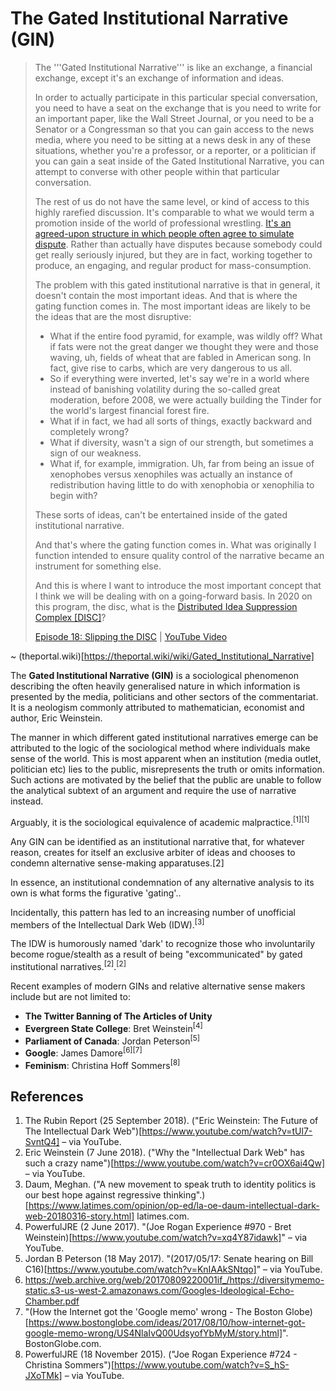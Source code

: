 # The Gated Institutional Narrative (GIN)

> The '''Gated Institutional Narrative''' is like an exchange, a financial exchange, except it's an exchange of information and ideas.
> 
> In order to actually participate in this particular special conversation, you need to have a seat on the exchange that is you need to write for an important paper, like the Wall Street Journal, or you need to be a Senator or a Congressman so that you can gain access to the news media, where you need to be sitting at a news desk in any of these situations, whether you're a professor, or a reporter, or a politician if you can gain a seat inside of the Gated Institutional Narrative, you can attempt to converse with other people within that particular conversation.
> 
> The rest of us do not have the same level, or kind of access to this highly rarefied discussion. It's comparable to what we would term a promotion inside of the world of professional wrestling. [It's an agreed-upon structure in which people often agree to simulate dispute](https://www.edge.org/response-detail/11783). Rather than actually have disputes because somebody could get really seriously injured, but they are in fact, working together to produce, an engaging, and regular product for mass-consumption.
> 
> The problem with this gated institutional narrative is that in general, it doesn't contain the most important ideas. And that is where the gating function comes in. The most important ideas are likely to be the ideas that are the most disruptive:
> 
> 
> * What if the entire food pyramid, for example, was wildly off? What if fats were not the great danger we thought they were and those waving, uh, fields of wheat that are fabled in American song. In fact, give rise to carbs, which are very dangerous to us all.
> * So if everything were inverted, let's say we're in a world where instead of banishing volatility during the so-called great moderation, before 2008, we were actually building the Tinder for the world's largest financial forest fire.
> * What if in fact, we had all sorts of things, exactly backward and completely wrong?
> * What if diversity, wasn't a sign of our strength, but sometimes a sign of our weakness.
> * What if, for example, immigration. Uh, far from being an issue of xenophobes versus xenophiles was actually an instance of redistribution having little to do with xenophobia or xenophilia to begin with?
> 
> 
> These sorts of ideas, can't be entertained inside of the gated institutional narrative.
> 
> And that's where the gating function comes in. What was originally I function intended to ensure quality control of the narrative became an instrument for something else.
> 
> And this is where I want to introduce the most important concept that I think we will be dealing with on a going-forward basis. In 2020 on this program, the disc, what is the [Distributed Idea Suppression Complex [DISC]](https://theportal.wiki/wiki/Distributed_Idea_Suppression_Complex)?
> 
> [Episode 18: Slipping the DISC](https://theportal.wiki/wiki/18:_Slipping_the_DISC:_State_of_The_Portal/Chapter_2020) |  [YouTube Video](https://www.youtube.com/watch?v=QxnkGymKuuI)

~ (theportal.wiki)[https://theportal.wiki/wiki/Gated_Institutional_Narrative]


The **Gated Institutional Narrative (GIN)** is a sociological phenomenon describing the often heavily generalised nature in which information is presented by the media, politicians and other sectors of the commentariat. It is a neologism commonly attributed to mathematician, economist and author, Eric Weinstein.

The manner in which different gated institutional narratives emerge can be attributed to the logic of the sociological method where individuals make sense of the world. This is most apparent when an institution (media outlet, politician etc) lies to the public, misrepresents the truth or omits information. Such actions are motivated by the belief that the public are unable to follow the analytical subtext of an argument and require the use of narrative instead.

Arguably, it is the sociological equivalence of academic malpractice.<sup>[1][1]</sup>

Any GIN can be identified as an institutional narrative that, for whatever reason, creates for itself an exclusive arbiter of ideas and chooses to condemn alternative sense-making apparatuses.[2]

In essence, an institutional condemnation of any alternative analysis to its own is what forms the figurative 'gating'..

Incidentally, this pattern has led to an increasing number of unofficial members of the Intellectual Dark Web (IDW).<sup>[3]</sup>

The IDW is humorously named 'dark' to recognize those who involuntarily become rogue/stealth as a result of being "excommunicated" by gated institutional narratives.<sup>[2]</sup>.<sup>[2]</sup>

Recent examples of modern GINs and relative alternative sense makers include but are not limited to:

- **The Twitter Banning of The Articles of Unity**
- **Evergreen State College**: Bret Weinstein<sup>[4]</sup>
- **Parliament of Canada**: Jordan Peterson<sup>[5]</sup>
- **Google**: James Damore<sup>[6][7]</sup>
- **Feminism**: Christina Hoff Sommers<sup>[8]</sup>

## References

1. The Rubin Report (25 September 2018). ("Eric Weinstein: The Future of The Intellectual Dark Web")[https://www.youtube.com/watch?v=tUl7-SvntQ4] – via YouTube.
2. Eric Weinstein (7 June 2018). ("Why the "Intellectual Dark Web" has such a crazy name")[https://www.youtube.com/watch?v=cr0OX6ai4Qw] – via YouTube.
3. Daum, Meghan. ("A new movement to speak truth to identity politics is our best hope against regressive thinking".)[https://www.latimes.com/opinion/op-ed/la-oe-daum-intellectual-dark-web-20180316-story.html] latimes.com.
4. PowerfulJRE (2 June 2017). "(Joe Rogan Experience #970 - Bret Weinstein)[https://www.youtube.com/watch?v=xq4Y87idawk]" – via YouTube.
5. Jordan B Peterson (18 May 2017). "(2017/05/17: Senate hearing on Bill C16)[https://www.youtube.com/watch?v=KnIAAkSNtqo]" – via YouTube.
6. https://web.archive.org/web/20170809220001if_/https://diversitymemo-static.s3-us-west-2.amazonaws.com/Googles-Ideological-Echo-Chamber.pdf
7. "(How the Internet got the 'Google memo' wrong - The Boston Globe)[https://www.bostonglobe.com/ideas/2017/08/10/how-internet-got-google-memo-wrong/US4NlaIvQ00UdsyofYbMyM/story.html]". BostonGlobe.com.
8. PowerfulJRE (18 November 2015). ("Joe Rogan Experience #724 - Christina Sommers")[https://www.youtube.com/watch?v=S_hS-JXoTMk] – via YouTube.

